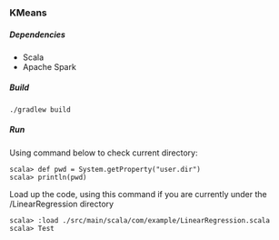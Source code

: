 ### KMeans

##### Dependencies
* Scala
* Apache Spark

##### Build
~~~
./gradlew build
~~~

##### Run
Using command below to check current directory:
~~~
scala> def pwd = System.getProperty("user.dir")
scala> println(pwd)
~~~

Load up the code, using this command if you are currently under the /LinearRegression directory
~~~
scala> :load ./src/main/scala/com/example/LinearRegression.scala
scala> Test
~~~
